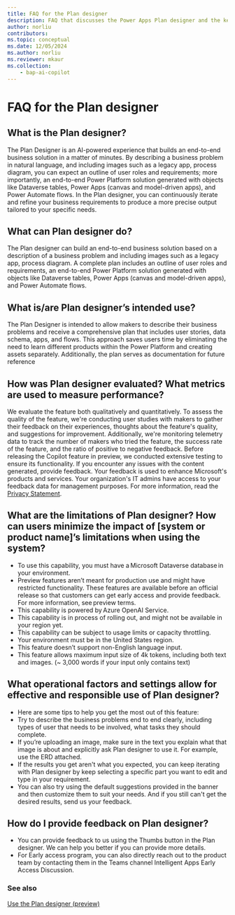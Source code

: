 ```yaml
---
title: FAQ for the Plan designer
description: FAQ that discusses the Power Apps Plan designer and the key considerations for making use of this technology responsibly.
author: norliu
contributors:
ms.topic: conceptual
ms.date: 12/05/2024
ms.author: norliu
ms.reviewer: mkaur
ms.collection: 
    - bap-ai-copilot
---
```


# FAQ for the Plan designer 

## What is the Plan designer?

The Plan Designer is an AI-powered experience that builds an end-to-end business solution in a matter of minutes. By describing a business problem in natural language, and including images such as a legacy app, process diagram, you can expect an outline of user roles and requirements; more importantly, an end-to-end Power Platform solution generated with objects like Dataverse tables, Power Apps (canvas and model-driven apps), and Power Automate flows. In the Plan designer, you can continuously iterate and refine your business requirements to produce a more precise output tailored to your specific needs.

## What can Plan designer do?

The Plan designer can build an end-to-end business solution based on a description of a business problem and including images such as a legacy app, process diagram. A complete plan includes an outline of user roles and requirements, an end-to-end Power Platform solution generated with objects like Dataverse tables, Power Apps (canvas and model-driven apps), and Power Automate flows.

## What is/are Plan designer’s intended use?

The Plan Designer is intended to allow makers to describe their business problems and receive a comprehensive plan that includes user stories, data schema, apps, and flows. This approach saves users time by eliminating the need to learn different products within the Power Platform and creating assets separately. Additionally, the plan serves as documentation for future reference

## How was Plan designer evaluated? What metrics are used to measure performance?

We evaluate the feature both qualitatively and quantitatively. To assess the quality of the feature, we're conducting user studies with makers to gather their feedback on their experiences, thoughts about the feature's quality, and suggestions for improvement. Additionally, we're monitoring telemetry data to track the number of makers who tried the feature, the success rate of the feature, and the ratio of positive to negative feedback. Before releasing the Copilot feature in preview, we conducted extensive testing to ensure its functionality. If you encounter any issues with the content generated, provide feedback. Your feedback is used to enhance Microsoft's products and services. Your organization's IT admins have access to your feedback data for management purposes. For more information, read the [Privacy Statement](https://go.microsoft.com/fwlink/?linkid=2182930%22%20%5Ct%20%22_blank).

## What are the limitations of Plan designer? How can users minimize the impact of [system or product name]’s limitations when using the system?

- To use this capability, you must have a Microsoft Dataverse database in your environment.
- Preview features aren’t meant for production use and might have restricted functionality. These features are available before an official release so that customers can get early access and provide feedback. For more information, see preview terms.
- This capability is powered by Azure OpenAI Service.
- This capability is in process of rolling out, and might not be available in your region yet.
- This capability can be subject to usage limits or capacity throttling.
- Your environment must be in the United States region.
- This feature doesn’t support non-English language input.
- This feature allows maximum input size of 4k tokens, including both text and images. (~ 3,000 words if your input only contains text)

## What operational factors and settings allow for effective and responsible use of Plan designer?

- Here are some tips to help you get the most out of this feature:
- Try to describe the business problems end to end clearly, including types of user that needs to be involved, what tasks they should complete.
- If you’re uploading an image, make sure in the text you explain what that image is about and explicitly ask Plan designer to use it. For example, use the ERD attached.
- If the results you get aren't what you expected, you can keep iterating with Plan designer by keep selecting a specific part you want to edit and type in your requirement.
- You can also try using the default suggestions provided in the banner and then customize them to suit your needs. And if you still can't get the desired results, send us your feedback.

## How do I provide feedback on Plan designer?

- You can provide feedback to us using the Thumbs button in the Plan designer. We can help you better if you can provide more details.
- For Early access program, you can also directly reach out to the product team by contacting them in the Teams channel Intelligent Apps Early Access Discussion.

### See also 

[Use the Plan designer (preview)](plan-designer.md)